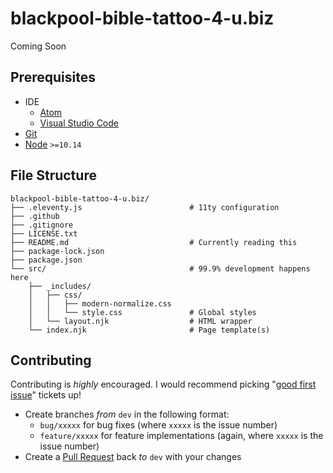 # blackpool-bible-tattoo-4-u.biz
Coming Soon

## Prerequisites
- IDE
  - [Atom](https://www.atom.io)
  - [Visual Studio Code](https://code.visualstudio.com)
- [Git](https://www.git-scm.com)
- [Node](https://www.nodejs.org) `>=10.14`

## File Structure
```
blackpool-bible-tattoo-4-u.biz/
├── .eleventy.js                        # 11ty configuration
├── .github
├── .gitignore
├── LICENSE.txt
├── README.md                           # Currently reading this
├── package-lock.json
├── package.json
└── src/                                # 99.9% development happens here
    ├── _includes/
    │   ├── css/
    │   │   ├── modern-normalize.css
    │   │   └── style.css               # Global styles
    │   └── layout.njk                  # HTML wrapper
    └── index.njk                       # Page template(s)
```

## Contributing
Contributing is _highly_ encouraged. I would recommend picking "[good first issue](https://www.github.com/bluemwhitew/blackpool-bible-tattoo-4-u.biz/issues?q=is%3Aissue+is%3Aopen+label%3A%22good+first+issue%22)" tickets up!
- Create branches _from_ `dev` in the following format:
  - `bug/xxxxx` for bug fixes (where `xxxxx` is the issue number)
  - `feature/xxxxx` for feature implementations (again, where `xxxxx` is the issue number)
- Create a [Pull Request](https://www.github.com/bluemwhitew/blackpool-bible-tattoo-4-u.biz/pulls) back _to_ `dev` with your changes
